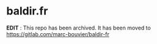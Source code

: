 # baldir.fr

**EDIT** : This repo has been archived. It has been moved to https://gitlab.com/marc-bouvier/baldir-fr
